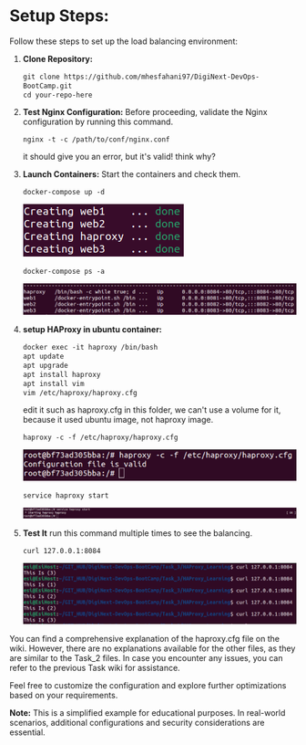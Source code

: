 # Setup Steps:

Follow these steps to set up the load balancing environment:

1. **Clone Repository:**
    ```
    git clone https://github.com/mhesfahani97/DigiNext-DevOps-BootCamp.git
    cd your-repo-here
    ```

2. **Test Nginx Configuration:**
    Before proceeding, validate the Nginx configuration by running this command.
    ```
    nginx -t -c /path/to/conf/nginx.conf
    ```
    it should give you an error, but it's valid! think why? 

3. **Launch Containers:**
    Start the containers and check them.
    ```
    docker-compose up -d
    ```
    ![](https://raw.githubusercontent.com/mhesfahani97/DigiNext-DevOps-BootCamp/main/Task_3/HAProxy_Learning/pictures/1.png)
    ```
    docker-compose ps -a
    ```
    ![](https://raw.githubusercontent.com/mhesfahani97/DigiNext-DevOps-BootCamp/main/Task_3/HAProxy_Learning/pictures/2.png)
4. **setup HAProxy in ubuntu container:**
   ```
   docker exec -it haproxy /bin/bash
   apt update
   apt upgrade
   apt install haproxy
   apt install vim
   vim /etc/haproxy/haproxy.cfg
   ```
   edit it such as haproxy.cfg in this folder, we can't use a volume for it, because it used ubuntu image, not haproxy image.
   ```
   haproxy -c -f /etc/haproxy/haproxy.cfg
   ```
   ![](https://raw.githubusercontent.com/mhesfahani97/DigiNext-DevOps-BootCamp/main/Task_3/HAProxy_Learning/pictures/3.png) 
   ```
   service haproxy start
   ```
   ![](https://raw.githubusercontent.com/mhesfahani97/DigiNext-DevOps-BootCamp/main/Task_3/HAProxy_Learning/pictures/4.png) 
5. **Test It**
    run this command multiple times to see the balancing.
    ```
    curl 127.0.0.1:8084
    ```
    ![](https://raw.githubusercontent.com/mhesfahani97/DigiNext-DevOps-BootCamp/main/Task_3/HAProxy_Learning/pictures/5.png)
   
You can find a comprehensive explanation of the haproxy.cfg file on the wiki. However, there are no explanations available for the other files, as they are similar to the Task_2 files. In case you encounter any issues, you can refer to the previous Task wiki for assistance.

Feel free to customize the configuration and explore further optimizations based on your requirements.

**Note:** This is a simplified example for educational purposes. In real-world scenarios, additional configurations and security considerations are essential.

